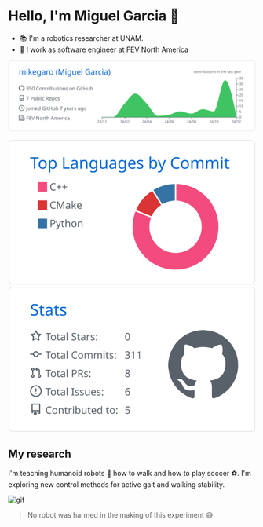 # Hello, I'm Miguel Garcia :wave:

- :books: I'm a robotics researcher at UNAM.
- :briefcase: I work as software engineer at FEV North America

[![](https://raw.githubusercontent.com/mikegaro/mikegaro/main/profile-summary-card-output/github/0-profile-details.svg)](https://github.com/vn7n24fzkq/github-profile-summary-cards)

[![](https://raw.githubusercontent.com/mikegaro/mikegaro/main/profile-summary-card-output/github/2-most-commit-language.svg)](https://github.com/vn7n24fzkq/github-profile-summary-cards)
[![](https://raw.githubusercontent.com/mikegaro/mikegaro/main/profile-summary-card-output/github/3-stats.svg)](https://github.com/vn7n24fzkq/github-profile-summary-cards)

## My research
I'm teaching humanoid robots :robot: how to walk and how to play soccer :soccer:. I'm exploring new control methods for active gait and walking stability.

![gif](imgs/chuy_falling.gif)

> No robot was harmed in the making of this experiment :sweat_smile:
